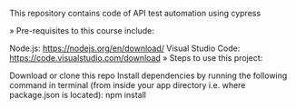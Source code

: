 This repository contains code of API test automation using cypress

» Pre-requisites to this course include:

Node.js: https://nodejs.org/en/download/
Visual Studio Code: https://code.visualstudio.com/download
» Steps to use this project:

Download or clone this repo
Install dependencies by running the following command in terminal (from inside your app directory i.e. where package.json is located): npm install
